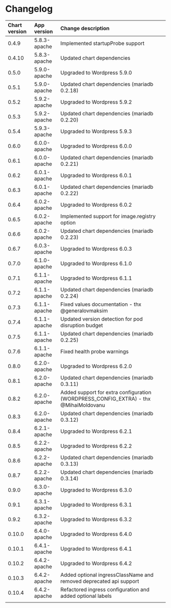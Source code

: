 # Changelog

| Chart version | App version | Change description |
| :------------ | :---------- | :----------------- |
| 0.4.9 | 5.8.3-apache | Implemented startupProbe support |
| 0.4.10 | 5.8.3-apache | Updated chart dependencies |
| 0.5.0 | 5.9.0-apache | Upgraded to Wordpress 5.9.0 |
| 0.5.1 | 5.9.0-apache | Updated chart dependencies (mariadb 0.2.18) |
| 0.5.2 | 5.9.2-apache | Upgraded to Wordpress 5.9.2 |
| 0.5.3 | 5.9.2-apache | Updated chart dependencies (mariadb 0.2.20) |
| 0.5.4 | 5.9.3-apache | Upgraded to Wordpress 5.9.3 |
| 0.6.0 | 6.0.0-apache | Upgraded to Wordpress 6.0.0 |
| 0.6.1 | 6.0.0-apache | Updated chart dependencies (mariadb 0.2.21) |
| 0.6.2 | 6.0.1-apache | Upgraded to Wordpress 6.0.1 |
| 0.6.3 | 6.0.1-apache | Updated chart dependencies (mariadb 0.2.22) |
| 0.6.4 | 6.0.2-apache | Upgraded to Wordpress 6.0.2 |
| 0.6.5 | 6.0.2-apache | Implemented support for image.registry option |
| 0.6.6 | 6.0.2-apache | Updated chart dependencies (mariadb 0.2.23) |
| 0.6.7 | 6.0.3-apache | Upgraded to Wordpress 6.0.3 |
| 0.7.0 | 6.1.0-apache | Upgraded to Wordpress 6.1.0 |
| 0.7.1 | 6.1.1-apache | Upgraded to Wordpress 6.1.1 |
| 0.7.2 | 6.1.1-apache | Updated chart dependencies (mariadb 0.2.24) |
| 0.7.3 | 6.1.1-apache | Fixed values documentation - thx @generalovmaksim |
| 0.7.4 | 6.1.1-apache | Updated version detection for pod disruption budget |
| 0.7.5 | 6.1.1-apache | Updated chart dependencies (mariadb 0.2.25) |
| 0.7.6 | 6.1.1-apache | Fixed health probe warnings |
| 0.8.0 | 6.2.0-apache | Upgraded to Wordpress 6.2.0 |
| 0.8.1 | 6.2.0-apache | Updated chart dependencies (mariadb 0.3.11) |
| 0.8.2 | 6.2.0-apache | Added support for extra configuration (WORDPRESS_CONFIG_EXTRA) - thx @MihaiMoldovanu |
| 0.8.3 | 6.2.0-apache | Updated chart dependencies (mariadb 0.3.12) |
| 0.8.4 | 6.2.1-apache | Upgraded to Wordpress 6.2.1 |
| 0.8.5 | 6.2.2-apache | Upgraded to Wordpress 6.2.2 |
| 0.8.6 | 6.2.2-apache | Updated chart dependencies (mariadb 0.3.13) |
| 0.8.7 | 6.2.2-apache | Updated chart dependencies (mariadb 0.3.14) |
| 0.9.0 | 6.3.0-apache | Upgraded to Wordpress 6.3.0 |
| 0.9.1 | 6.3.1-apache | Upgraded to Wordpress 6.3.1 |
| 0.9.2 | 6.3.2-apache | Upgraded to Wordpress 6.3.2 |
| 0.10.0 | 6.4.0-apache | Upgraded to Wordpress 6.4.0 |
| 0.10.1 | 6.4.1-apache | Upgraded to Wordpress 6.4.1 |
| 0.10.2 | 6.4.2-apache | Upgraded to Wordpress 6.4.2 |
| 0.10.3 | 6.4.2-apache | Added optional ingressClassName and removed deprecated api support |
| 0.10.4 | 6.4.2-apache | Refactored ingress configuration and added optional labels |
| | | |
